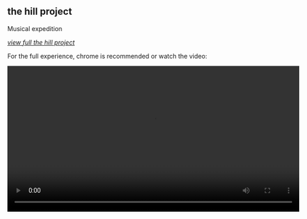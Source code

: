 ## the hill project

Musical expedition

[*view full the hill project*](hill/index.html)

For the full experience, chrome is recommended
or watch the video:
<p>
<video width="contain" height="330" controls>
  <source src="/hill/screencast.mp4" type="video/mp4">
</video>
</p>
